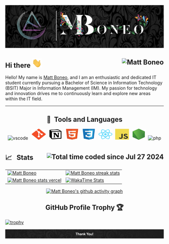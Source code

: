 <!-- Introduction for Matt Boneo!! -->
<!-- Happy Coding!! -->


<!-- Hello.    -->

<!-- Banner  --> 
<img src="https://github.com/MattBoneo-30/MattBoneo-30/blob/main/MBoneo.png">


<!-- Hi / Gif -->  
## Hi there <img src="https://github.com/MattBoneo-30/MattBoneo-30/blob/main/Hi.gif" height="30px"> <img src="https://komarev.com/ghpvc/?username=MattBoneo-30&label=Profile%20views&color=0e75b6&style=flat" alt="Matt Boneo" align='right'/>

<!--👋 -->

<!-- Short Introduction -->
<p> 
  Hello! My name is <a href="https://www.facebook.com/Xgods.soldierX/">Matt Boneo</a>, ​and I am an enthusiastic and ​dedicated IT student currently ​pursuing a Bachelor of Science ​in Information Technology ​(BSIT) Major in Information ​Management (IM). My passion ​for technology and innovation ​drives me to continuously learn ​and explore new areas within ​the IT field.
</p>



<!-- Matt Boneo's Tools and Languages  -->
<hr>
<h2 align="center" margin-top: 3px;> 🚀 &nbsp;Tools and Languages</h2>

<p align="center">
  <img src="https://cdn.jsdelivr.net/gh/devicons/devicon/icons/vscode/vscode-original.svg" alt="vscode" width="45" height="35"/> &nbsp;
  <img src="https://raw.githubusercontent.com/devicons/devicon/6910f0503efdd315c8f9b858234310c06e04d9c0/icons/git/git-original.svg" alt="git" width="45" height="35"/>&nbsp;
  <img src="https://raw.githubusercontent.com/devicons/devicon/6910f0503efdd315c8f9b858234310c06e04d9c0/icons/notion/notion-original.svg" alt="notation" width="45" height="35"/>&nbsp;
  <img src="https://raw.githubusercontent.com/devicons/devicon/6910f0503efdd315c8f9b858234310c06e04d9c0/icons/html5/html5-original.svg" alt="html5" width="45" height="35"/>&nbsp;
  <img src="https://raw.githubusercontent.com/devicons/devicon/6910f0503efdd315c8f9b858234310c06e04d9c0/icons/css3/css3-original.svg" alt="css" width="45" height="35"/>&nbsp;
  <img src="https://raw.githubusercontent.com/devicons/devicon/6910f0503efdd315c8f9b858234310c06e04d9c0/icons/react/react-original.svg" alt="react" width="45" height="35"/>&nbsp;
  <img src="https://raw.githubusercontent.com/devicons/devicon/6910f0503efdd315c8f9b858234310c06e04d9c0/icons/javascript/javascript-original.svg" alt="javascript" width="45" height="35"/>&nbsp;
  <img src="https://raw.githubusercontent.com/devicons/devicon/6910f0503efdd315c8f9b858234310c06e04d9c0/icons/nodejs/nodejs-original.svg" alt="nodejs" width="45" height="35"/>&nbsp;
  <img src="https://cdn.jsdelivr.net/gh/devicons/devicon/icons/php/php-original.svg" alt="php" width="45" height="45"/>
</p>

#

<!-- Matt Boneo's Stats -->
## 📈 &nbsp; Stats <a href="https://wakatime.com/@4afe44f7-a085-44ed-9d6f-0bb4e0bffcf9"><img src="https://wakatime.com/badge/user/4afe44f7-a085-44ed-9d6f-0bb4e0bffcf9.svg" alt="Total time coded since Jul 27 2024" align='right'/>

<table>
  <tr>
    <td>
      <img src="https://github-readme-stats.vercel.app/api/top-langs?username=MattBoneo-30&show_icons=true&locale=en&layout=compact&theme=tokyonight&amp;hide_border=false&card_width=500" alt="Matt Boneo" />
    </td>
    <td>
      <img src="https://github-readme-streak-stats.herokuapp.com/?user=MattBoneo-30&&theme=tokyonight" alt="Matt Boneo streak stats" />
    </td>
  </tr>
  <tr>
    <td>
      <img src="https://github-readme-stats.vercel.app/api?username=MattBoneo-30&show_icons=true&locale=en&theme=tokyonight" alt="Matt Boneo stats vercel" />
    </td>
    <td>
      <a href="https://wakatime.com/@mattboneo">
        <img src="https://github-readme-stats-pyromagnes-projects.vercel.app/api/wakatime?username=@mattboneo&layout=compact&theme=tokyonight&hide_border=false&custom_title=Time%20Spent%20in%20Languages" alt="WakaTime Stats" />
      </a>
    </td>
  </tr>
</table>


<!-- Matt Boneo's Activity Graph -->
<p align="center">
  <a href="https://github.com/MattBoneo-30"><img alt="Matt Boneo's github activity graph" src="https://github-readme-activity-graph.vercel.app/graph?username=MattBoneo-30&theme=react-dark" /><a>
</p>

<!-- Matt Boneo's GitHub Profile Trophy -->
<h2 align="center"> GitHub Profile Trophy 🏆</h2>

[![trophy](https://github-profile-trophy.vercel.app/?username=MattBoneo-30&theme=tokyonight)](https://github.com/ryo-ma/github-profile-trophy)

<!-- Footer -->
<img src="https://github.com/MattBoneo-30/MattBoneo-30/blob/main/Footer.jpg" alt='Trophy'>


<!-- Matt Boneo (MattBoneo-30)-->
